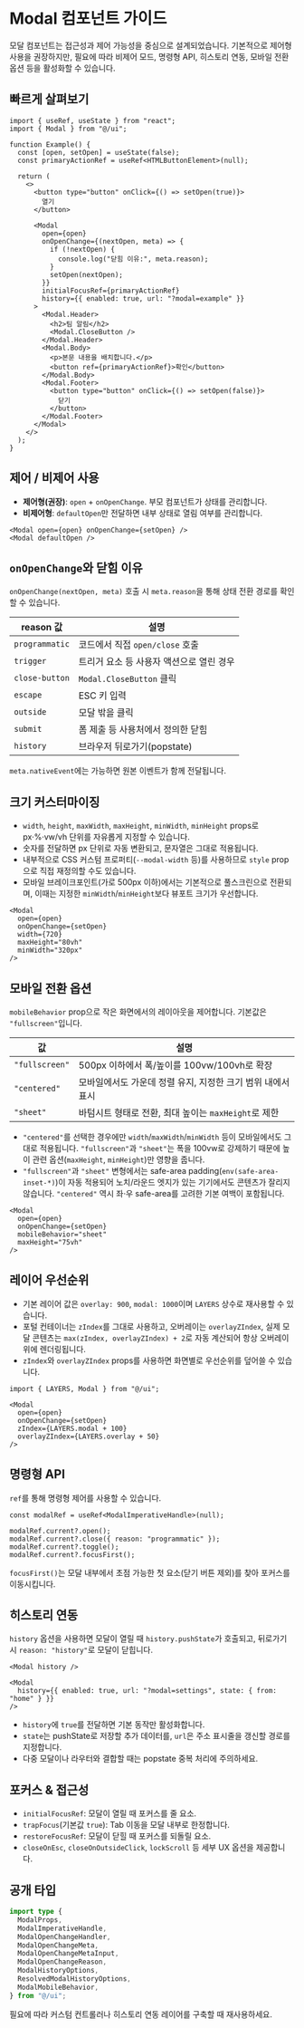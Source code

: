 ﻿# Modal 컴포넌트 가이드

모달 컴포넌트는 접근성과 제어 가능성을 중심으로 설계되었습니다. 기본적으로 제어형 사용을 권장하지만, 필요에 따라 비제어 모드, 명령형 API, 히스토리 연동, 모바일 전환 옵션 등을 활성화할 수 있습니다.

## 빠르게 살펴보기

```tsx
import { useRef, useState } from "react";
import { Modal } from "@/ui";

function Example() {
  const [open, setOpen] = useState(false);
  const primaryActionRef = useRef<HTMLButtonElement>(null);

  return (
    <>
      <button type="button" onClick={() => setOpen(true)}>
        열기
      </button>

      <Modal
        open={open}
        onOpenChange={(nextOpen, meta) => {
          if (!nextOpen) {
            console.log("닫힘 이유:", meta.reason);
          }
          setOpen(nextOpen);
        }}
        initialFocusRef={primaryActionRef}
        history={{ enabled: true, url: "?modal=example" }}
      >
        <Modal.Header>
          <h2>팀 알림</h2>
          <Modal.CloseButton />
        </Modal.Header>
        <Modal.Body>
          <p>본문 내용을 배치합니다.</p>
          <button ref={primaryActionRef}>확인</button>
        </Modal.Body>
        <Modal.Footer>
          <button type="button" onClick={() => setOpen(false)}>
            닫기
          </button>
        </Modal.Footer>
      </Modal>
    </>
  );
}
```

## 제어 / 비제어 사용

- **제어형(권장)**: `open` + `onOpenChange`. 부모 컴포넌트가 상태를 관리합니다.
- **비제어형**: `defaultOpen`만 전달하면 내부 상태로 열림 여부를 관리합니다.

```tsx
<Modal open={open} onOpenChange={setOpen} />
<Modal defaultOpen />
```

## `onOpenChange`와 닫힘 이유

`onOpenChange(nextOpen, meta)` 호출 시 `meta.reason`을 통해 상태 전환 경로를 확인할 수 있습니다.

| reason 값      | 설명                                           |
|----------------|------------------------------------------------|
| `programmatic` | 코드에서 직접 `open/close` 호출                |
| `trigger`      | 트리거 요소 등 사용자 액션으로 열린 경우       |
| `close-button` | `Modal.CloseButton` 클릭                        |
| `escape`       | ESC 키 입력                                    |
| `outside`      | 모달 밖을 클릭                                 |
| `submit`       | 폼 제출 등 사용처에서 정의한 닫힘              |
| `history`      | 브라우저 뒤로가기(popstate)                    |

`meta.nativeEvent`에는 가능하면 원본 이벤트가 함께 전달됩니다.

## 크기 커스터마이징

- `width`, `height`, `maxWidth`, `maxHeight`, `minWidth`, `minHeight` props로 px·%·vw/vh 단위를 자유롭게 지정할 수 있습니다.
- 숫자를 전달하면 px 단위로 자동 변환되고, 문자열은 그대로 적용됩니다.
- 내부적으로 CSS 커스텀 프로퍼티(`--modal-width` 등)를 사용하므로 `style` prop으로 직접 재정의할 수도 있습니다.
- 모바일 브레이크포인트(가로 500px 이하)에서는 기본적으로 풀스크린으로 전환되며, 이때는 지정한 `minWidth`/`minHeight`보다 뷰포트 크기가 우선합니다.

```tsx
<Modal
  open={open}
  onOpenChange={setOpen}
  width={720}
  maxHeight="80vh"
  minWidth="320px"
/>
```

## 모바일 전환 옵션

`mobileBehavior` prop으로 작은 화면에서의 레이아웃을 제어합니다. 기본값은 `"fullscreen"`입니다.

| 값            | 설명                                                         |
|---------------|--------------------------------------------------------------|
| `"fullscreen"`| 500px 이하에서 폭/높이를 100vw/100vh로 확장                  |
| `"centered"`  | 모바일에서도 가운데 정렬 유지, 지정한 크기 범위 내에서 표시 |
| `"sheet"`     | 바텀시트 형태로 전환, 최대 높이는 `maxHeight`로 제한         |

- `"centered"`를 선택한 경우에만 `width`/`maxWidth`/`minWidth` 등이 모바일에서도 그대로 적용됩니다. `"fullscreen"`과 `"sheet"`는 폭을 100vw로 강제하기 때문에 높이 관련 옵션(`maxHeight`, `minHeight`)만 영향을 줍니다.
- `"fullscreen"`과 `"sheet"` 변형에서는 safe-area padding(`env(safe-area-inset-*)`)이 자동 적용되어 노치/라운드 엣지가 있는 기기에서도 콘텐츠가 잘리지 않습니다. `"centered"` 역시 좌·우 safe-area를 고려한 기본 여백이 포함됩니다.

```tsx
<Modal
  open={open}
  onOpenChange={setOpen}
  mobileBehavior="sheet"
  maxHeight="75vh"
/>
```

## 레이어 우선순위

- 기본 레이어 값은 `overlay: 900`, `modal: 1000`이며 `LAYERS` 상수로 재사용할 수 있습니다.
- 포털 컨테이너는 `zIndex`를 그대로 사용하고, 오버레이는 `overlayZIndex`, 실제 모달 콘텐츠는 `max(zIndex, overlayZIndex) + 2`로 자동 계산되어 항상 오버레이 위에 렌더링됩니다.
- `zIndex`와 `overlayZIndex` props를 사용하면 화면별로 우선순위를 덮어쓸 수 있습니다.

```tsx
import { LAYERS, Modal } from "@/ui";

<Modal
  open={open}
  onOpenChange={setOpen}
  zIndex={LAYERS.modal + 100}
  overlayZIndex={LAYERS.overlay + 50}
/>
```

## 명령형 API

`ref`를 통해 명령형 제어를 사용할 수 있습니다.

```tsx
const modalRef = useRef<ModalImperativeHandle>(null);

modalRef.current?.open();
modalRef.current?.close({ reason: "programmatic" });
modalRef.current?.toggle();
modalRef.current?.focusFirst();
```

`focusFirst()`는 모달 내부에서 초점 가능한 첫 요소(닫기 버튼 제외)를 찾아 포커스를 이동시킵니다.

## 히스토리 연동

`history` 옵션을 사용하면 모달이 열릴 때 `history.pushState`가 호출되고, 뒤로가기 시 `reason: "history"`로 모달이 닫힙니다.

```tsx
<Modal history />

<Modal
  history={{ enabled: true, url: "?modal=settings", state: { from: "home" } }}
/>
```

- `history`에 `true`를 전달하면 기본 동작만 활성화합니다.
- `state`는 pushState로 저장할 추가 데이터를, `url`은 주소 표시줄을 갱신할 경로를 지정합니다.
- 다중 모달이나 라우터와 결합할 때는 popstate 중복 처리에 주의하세요.

## 포커스 & 접근성

- `initialFocusRef`: 모달이 열릴 때 포커스를 줄 요소.
- `trapFocus`(기본값 `true`): Tab 이동을 모달 내부로 한정합니다.
- `restoreFocusRef`: 모달이 닫힐 때 포커스를 되돌릴 요소.
- `closeOnEsc`, `closeOnOutsideClick`, `lockScroll` 등 세부 UX 옵션을 제공합니다.

## 공개 타입

```ts
import type {
  ModalProps,
  ModalImperativeHandle,
  ModalOpenChangeHandler,
  ModalOpenChangeMeta,
  ModalOpenChangeMetaInput,
  ModalOpenChangeReason,
  ModalHistoryOptions,
  ResolvedModalHistoryOptions,
  ModalMobileBehavior,
} from "@/ui";
```

필요에 따라 커스텀 컨트롤러나 히스토리 연동 레이어를 구축할 때 재사용하세요.
